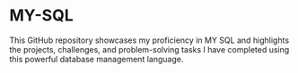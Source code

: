 # MY-SQL
This GitHub repository showcases my proficiency in MY SQL and highlights the projects, challenges, and problem-solving tasks I have completed using this powerful database management language.
